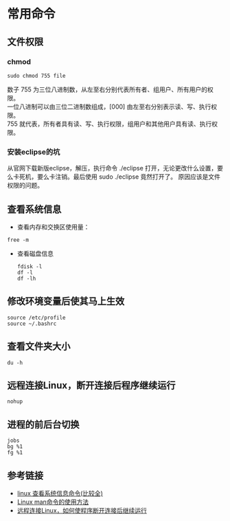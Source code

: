 # 常用命令

## 文件权限

### chmod

```
sudo chmod 755 file
```

数子 755 为三位八进制数，从左至右分别代表所有者、组用户、所有用户的权限。<br>
一位八进制可以由三位二进制数组成，[000] 由左至右分别表示读、写、执行权限。<br>
755 就代表，所有者具有读、写、执行权限，组用户和其他用户具有读、执行权限。

### 安装eclipse的坑

从官网下载新版eclipse，解压，执行命令 ./eclipse 打开，无论更改什么设置，要么卡死机，要么卡注销。最后使用 sudo ./eclipse 竟然打开了。 原因应该是文件权限的问题。

## 查看系统信息

- 查看内存和交换区使用量：

```
free -m
```

- 查看磁盘信息

  ```
  fdisk -l
  df -l
  df -lh
  ```

## 修改环境变量后使其马上生效

```
source /etc/profile
source ~/.bashrc
```

## 查看文件夹大小

```
du -h
```

## 远程连接Linux，断开连接后程序继续运行

```
nohup
```

## 进程的前后台切换

```
jobs
bg %1
fg %1
```

## 参考链接

- [linux 查看系统信息命令(比较全)](http://blog.csdn.net/lhf_tiger/article/details/7102753)
- [Linux man命令的使用方法](http://www.cnblogs.com/hnrainll/archive/2011/09/06/2168604.html)
- [远程连接Linux，如何使程序断开连接后继续运行](http://blog.csdn.net/lyjcn/article/details/52780555)
